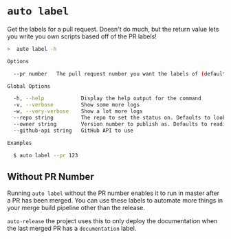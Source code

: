 # `auto label`

Get the labels for a pull request. Doesn't do much, but the return value lets you write you own scripts based off of the PR labels!

```bash
>  auto label -h

Options

  --pr number   The pull request number you want the labels of (defaults to last merged PR)

Global Options

  -h, --help            Display the help output for the command
  -v, --verbose         Show some more logs
  -w, --very-verbose    Show a lot more logs
  --repo string         The repo to set the status on. Defaults to looking in the package definition for the platform
  --owner string        Version number to publish as. Defaults to reading from the package definition for the platform
  --github-api string   GitHub API to use

Examples

  $ auto label --pr 123
```

## Without PR Number

Running `auto label` without the PR number enables it to run in master after a PR has been merged. You can use these labels to automate more things in your merge build pipeline other than the release.

`auto-release` the project uses this to only deploy the documentation when the last merged PR has a `documentation` label.
